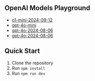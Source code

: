 ## OpenAI Models Playground

- [o1-mini-2024-09-12](https://platform.openai.com/docs/models/o1-mini)
- [gpt-4o-mini](https://platform.openai.com/docs/models/gpt-4o-mini)
- [gpt-4o-2024-08-06](https://platform.openai.com/docs/models/gpt-4o)
- [gpt-4o-2024-08-06](https://platform.openai.com/docs/models/gpt-4o)

## Quick Start

1. Clone the repository
2. Run `npm install`
3. Run `npm run dev`
